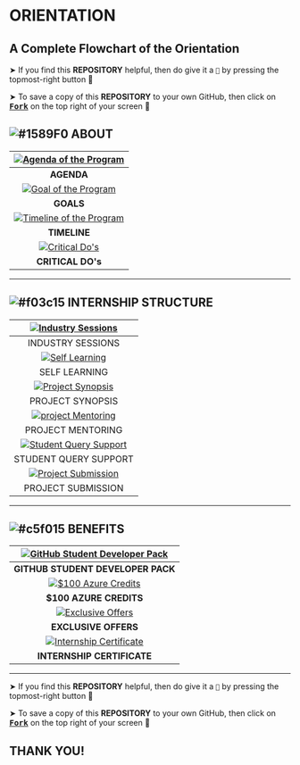 # ORIENTATION

## A Complete Flowchart of the Orientation

➤ If you find this **REPOSITORY** helpful, then do give it a `🌟` by pressing the topmost-right button 🤗

➤ To save a copy of this **REPOSITORY** to your own GitHub, then click on <a href="https://github.com/Neklaustares-tPtwP/Microsoft-Future_Ready_Talent-Internship/edit/master/README.md"><kbd><b>Fork</b></kbd></a> on the top right of your screen 🤗

## ![#1589F0](https://via.placeholder.com/15/1589F0/000000?text=+) ABOUT

|<a href="https://github.com/Neklaustares-tPtwP/Microsoft-Future_Ready_Talent-Internship/blob/master/Orientation/img/Agenda.PNG"><img src="https://github.com/Neklaustares-tPtwP/Microsoft-Future_Ready_Talent-Internship/blob/master/Orientation/img/Agenda.PNG" alt="Agenda of the Program"/></a>|
|:--:|
|**AGENDA**|
|<a href="https://github.com/Neklaustares-tPtwP/Microsoft-Future_Ready_Talent-Internship/blob/master/Orientation/img/Goals.PNG"><img src="https://github.com/Neklaustares-tPtwP/Microsoft-Future_Ready_Talent-Internship/blob/master/Orientation/img/Goals.PNG" alt="Goal of the Program" /></a>|
|**GOALS**|
|<a href="https://github.com/Neklaustares-tPtwP/Microsoft-Future_Ready_Talent-Internship/blob/master/Orientation/img/Internship%20Timeline.png"><img src="https://github.com/Neklaustares-tPtwP/Microsoft-Future_Ready_Talent-Internship/blob/master/Orientation/img/Internship%20Timeline.png" alt="Timeline of the Program" /></a>|
|**TIMELINE**|
<a href="https://github.com/Neklaustares-tPtwP/Microsoft-Future_Ready_Talent-Internship/blob/master/Orientation/img/Do's%20%26%20Link.PNG"><img src="https://github.com/Neklaustares-tPtwP/Microsoft-Future_Ready_Talent-Internship/blob/master/Orientation/img/Do's%20%26%20Link.PNG" alt="Critical Do's"/></a>|
|**CRITICAL DO's**|

<hr>

## ![#f03c15](https://via.placeholder.com/15/f03c15/000000?text=+) INTERNSHIP STRUCTURE

|<a href="https://github.com/Neklaustares-tPtwP/Microsoft-Future_Ready_Talent-Internship/blob/master/Orientation/img/Industry%20Session.PNG"><img src="https://github.com/Neklaustares-tPtwP/Microsoft-Future_Ready_Talent-Internship/blob/master/Orientation/img/Industry%20Session.PNG" alt="Industry Sessions"/></a>|
|:--:|
|INDUSTRY SESSIONS|
|<a href="https://github.com/Neklaustares-tPtwP/Microsoft-Future_Ready_Talent-Internship/blob/master/Orientation/img/7%20Azure%20Fundamental%20%26%20Advanced%20Courses.PNG"><img src="https://github.com/Neklaustares-tPtwP/Microsoft-Future_Ready_Talent-Internship/blob/master/Orientation/img/7%20Azure%20Fundamental%20%26%20Advanced%20Courses.PNG" alt="Self Learning"/></a>|
|SELF LEARNING|
|<a href="https://github.com/Neklaustares-tPtwP/Microsoft-Future_Ready_Talent-Internship/blob/master/Orientation/img/Project%20Synopsis.PNG"><img src="https://github.com/Neklaustares-tPtwP/Microsoft-Future_Ready_Talent-Internship/blob/master/Orientation/img/Project%20Synopsis.PNG" alt="Project Synopsis"/></a>|
|PROJECT SYNOPSIS|
|<a href="https://github.com/Neklaustares-tPtwP/Microsoft-Future_Ready_Talent-Internship/blob/master/Orientation/img/Interactive%20Session.PNG"><img src="https://github.com/Neklaustares-tPtwP/Microsoft-Future_Ready_Talent-Internship/blob/master/Orientation/img/Interactive%20Session.PNG" alt="project Mentoring"/></a>|
|PROJECT MENTORING|
|<a href="https://github.com/Neklaustares-tPtwP/Microsoft-Future_Ready_Talent-Internship/blob/master/Orientation/img/Student%20Query%20Support.PNG"><img src="https://github.com/Neklaustares-tPtwP/Microsoft-Future_Ready_Talent-Internship/blob/master/Orientation/img/Student%20Query%20Support.PNG" alt="Student Query Support"/></a>|
|STUDENT QUERY SUPPORT|
|<a href="https://github.com/Neklaustares-tPtwP/Microsoft-Future_Ready_Talent-Internship/blob/master/Orientation/img/Project%20Submission.PNG"><img src="https://github.com/Neklaustares-tPtwP/Microsoft-Future_Ready_Talent-Internship/blob/master/Orientation/img/Project%20Submission.PNG" alt="Project Submission"/></a>|
|PROJECT SUBMISSION|

<hr>

## ![#c5f015](https://via.placeholder.com/15/c5f015/000000?text=+) BENEFITS

|<a href="https://github.com/Neklaustares-tPtwP/Microsoft-Future_Ready_Talent-Internship/blob/master/Orientation/img/GitHub%20Student%20Developer%20Pack.PNG"><img src="https://github.com/Neklaustares-tPtwP/Microsoft-Future_Ready_Talent-Internship/blob/master/Orientation/img/GitHub%20Student%20Developer%20Pack.PNG" alt="GitHub Student Developer Pack"/></a>|
|:--:|
|**GITHUB STUDENT DEVELOPER PACK**|
|<a href="https://github.com/Neklaustares-tPtwP/Microsoft-Future_Ready_Talent-Internship/blob/master/Orientation/img/Azure%20for%20students.PNG"><img src="https://github.com/Neklaustares-tPtwP/Microsoft-Future_Ready_Talent-Internship/blob/master/Orientation/img/Azure%20for%20students.PNG" alt="$100 Azure Credits"/></a>|
|**$100 AZURE CREDITS**|
|<a href="https://github.com/Neklaustares-tPtwP/Microsoft-Future_Ready_Talent-Internship/blob/master/Orientation/img/Exclusive%20offers.PNG"><img src="https://github.com/Neklaustares-tPtwP/Microsoft-Future_Ready_Talent-Internship/blob/master/Orientation/img/Exclusive%20offers.PNG" alt="Exclusive Offers"/></a>|
|**EXCLUSIVE OFFERS**|
|<a href="https://github.com/Neklaustares-tPtwP/Microsoft-Future_Ready_Talent-Internship/blob/master/Orientation/img/Sample%20Internship%20certificate.PNG"><img src="https://github.com/Neklaustares-tPtwP/Microsoft-Future_Ready_Talent-Internship/blob/master/Orientation/img/Sample%20Internship%20certificate.PNG" alt="Internship Certificate"/></a>|
|**INTERNSHIP CERTIFICATE**|

<hr>

➤ If you find this **REPOSITORY** helpful, then do give it a `🌟` by pressing the topmost-right button 🤗

➤ To save a copy of this **REPOSITORY** to your own GitHub, then click on <a href="https://github.com/Neklaustares-tPtwP/Microsoft-Future_Ready_Talent-Internship/edit/master/README.md"><kbd><b>Fork</b></kbd></a> on the top right of your screen 🤗

## THANK YOU!
